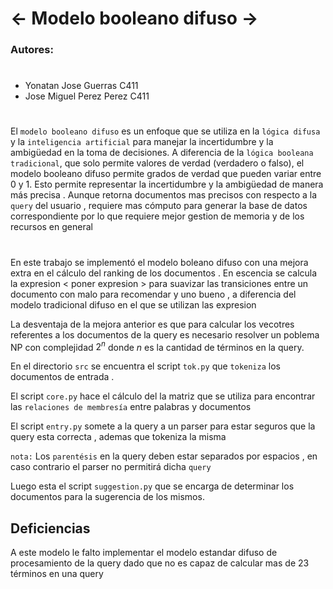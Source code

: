# <- Modelo booleano difuso ->

### Autores:
#
* Yonatan Jose Guerras C411
* Jose Miguel Perez Perez C411

#

El `modelo booleano difuso` es un enfoque que se utiliza en la `lógica difusa` y la `inteligencia artificial` para manejar la incertidumbre y la ambigüedad en la toma de decisiones. A diferencia de la `lógica booleana tradicional`, que solo permite valores de verdad (verdadero o falso), el modelo booleano difuso permite grados de verdad que pueden variar entre 0 y 1. Esto permite representar la incertidumbre y la ambigüedad de manera más precisa . Aunque retorna documentos mas precisos con respecto a la `query` del usuario , requiere mas cómputo para generar la base de datos correspondiente por lo que requiere mejor gestion de memoria y de los recursos en general

# 

En este trabajo se implementó el modelo boleano difuso con una mejora extra en el cálculo del ranking de los documentos . En escencia se calcula la expresion < poner expresion > para suavizar las transiciones entre un documento con malo para recomendar y uno bueno , a diferencia del modelo tradicional difuso en el que se utilizan las expresion <poner expresiones>

La desventaja de la mejora anterior es que para calcular los vecotres referentes a los documentos de la query es necesario resolver un poblema NP con complejidad $2^n$ donde $n$ es la cantidad de términos en la query.

En el directorio `src` se encuentra el script `tok.py` que `tokeniza` los documentos de entrada .

El script `core.py` hace el cálculo del la matriz que se utiliza para encontrar las `relaciones de membresía` entre palabras y documentos 

El script `entry.py` somete a la query a un parser para estar seguros que la query esta correcta , ademas que tokeniza la misma

`nota:` Los `parentésis` en la query deben estar separados por espacios , en caso contrario el parser no permitirá dicha `query`

Luego esta el script `suggestion.py` que se encarga de determinar los documentos para la sugerencia de los mismos.



## Deficiencias

A este modelo le falto implementar el modelo estandar difuso de procesamiento de la query dado que no es capaz de calcular mas de 23 términos en una query